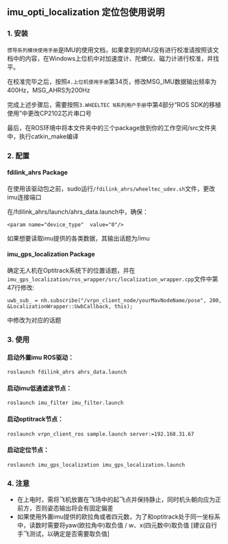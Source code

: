 ## imu_opti_localization 定位包使用说明
### 1. 安装
`惯导系列模块使用手册`是IMU的使用文档，如果拿到的IMU没有进行校准请按照该文档中的内容，在Windows上位机中对加速度计、陀螺仪、磁力计进行校准，并找平。

在校准完毕之后，按照`4.上位机使用手册`第34页，修改MSG_IMU数据输出频率为400Hz，MSG_AHRS为200Hz

完成上述步骤后，需要按照`3.WHEELTEC N系列用户手册`中第4部分“ROS SDK的移植使用”中更改CP2102芯片串口号

最后，在ROS环境中将本文件夹中的三个package放到你的工作空间/src文件夹中，执行catkin_make编译

### 2. 配置

#### fdilink_ahrs Package
在使用该驱动包之前，sudo运行`/fdilink_ahrs/wheeltec_udev.sh`文件，更改imu连接端口

在/fdilink_ahrs/launch/ahrs_data.launch中，确保：
```shell
<param name="device_type"  value="0"/>
```
如果想要读取imu提供的各类数据，其输出话题为/imu
#### imu_gps_localization Package
确定无人机在Optitrack系统下的位置话题，并在`imu_gps_localization/ros_wrapper/src/localization_wrapper.cpp`文件中第47行修改:
```shell
uwb_sub_ = nh.subscribe("/vrpn_client_node/yourMavNodeName/pose", 200, &LocalizationWrapper::UwbCallback, this);
```
中修改为对应的话题

### 3. 使用
#### 启动外置imu ROS驱动：
```shell
roslaunch fdilink_ahrs ahrs_data.launch
```

#### 启动imu低通滤波节点：
```shell
roslaunch imu_filter imu_filter.launch
```
#### 启动optitrack节点：
```shell
roslaunch vrpn_client_ros sample.launch server:=192.168.31.67
```
#### 启动定位节点：
```shell
roslaunch imu_gps_localization imu_gps_localization.launch
```

### 4. 注意
* 在上电时，需将飞机放置在飞场中的起飞点并保持静止，同时机头朝向应为正前方，否则姿态输出将会有固定偏差
* 如果使用外置imu提供的欧拉角或者四元数，为了和optitrack处于同一坐标系中，读数时需要将yaw(欧拉角中)取负值 / w、x(四元数中)取负值
[建议自行手飞测试，以确定是否需要取负值]
